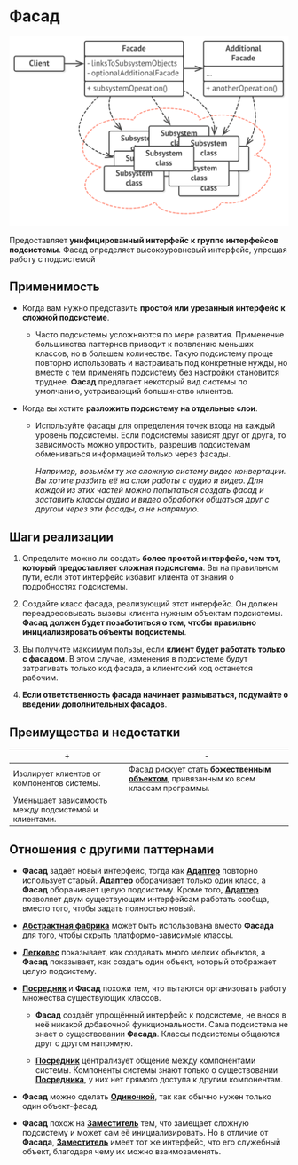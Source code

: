 # Фасад

![UML](/src/AdditionalDocs/uml/Facade.png)

Предоставляет **унифицированный интерфейс к группе интерфейсов подсистемы**. Фасад определяет высокоуровневый интерфейс, упрощая работу с подсистемой 

## Применимость

 - Когда вам нужно представить **простой или урезанный интерфейс к сложной подсистеме**.

   - Часто подсистемы усложняются по мере развития. Применение большинства паттернов приводит к появлению меньших классов, но в большем количестве. Такую подсистему проще повторно использовать и настраивать под конкретные нужды, но вместе с тем применять подсистему без настройки становится труднее. **Фасад** предлагает некоторый вид системы по умолчанию, устраивающий большинство клиентов.

 - Когда вы хотите **разложить подсистему на отдельные слои**.

    - Используйте фасады для определения точек входа на каждый уровень подсистемы. Если подсистемы зависят друг от друга, то зависимость можно упростить, разрешив подсистемам обмениваться информацией только через фасады.

      *Например, возьмём ту же сложную систему видео конвертации. Вы хотите разбить её на слои работы с аудио и видео. Для каждой из этих частей можно попытаться создать фасад и заставить классы аудио и видео обработки общаться друг с другом через эти фасады, а не напрямую.*

 ## Шаги реализации
 
1. Определите можно ли создать **более простой интерфейс, чем тот, который предоставляет сложная подсистема**. Вы на правильном пути, если этот интерфейс избавит клиента от знания о подробностях подсистемы.

2. Создайте класс фасада, реализующий этот интерфейс. Он должен переадресовывать вызовы клиента нужным объектам подсистемы. **Фасад должен будет позаботиться о том, чтобы правильно инициализировать объекты подсистемы**.

3. Вы получите максимум пользы, если **клиент будет работать только с фасадом**. В этом случае, изменения в подсистеме будут затрагивать только код фасада, а клиентский код останется рабочим.

4. **Если ответственность фасада начинает размываться, подумайте о введении дополнительных фасадов**.

 ## Преимущества и недостатки
  
 | +                                                    | -                                                                                                   |
 |------------------------------------------------------|-----------------------------------------------------------------------------------------------------|
 | Изолирует клиентов от компонентов системы.           | Фасад рискует стать [**божественным объектом**][God-Object], привязанным ко всем классам программы. |
 | Уменьшает зависимость между подсистемой и клиентами. |                                                                                                     |

## Отношения с другими паттернами

 - **Фасад** задаёт новый интерфейс, тогда как [**Адаптер**][Adapter] повторно использует старый. [**Адаптер**][Adapter] оборачивает только один класс, а **Фасад** оборачивает целую подсистему. Кроме того, [**Адаптер**][Adapter] позволяет двум существующим интерфейсам работать сообща, вместо того, чтобы задать полностью новый.

 - [**Абстрактная фабрика**][Abstract_Factory] может быть использована вместо **Фасада** для того, чтобы скрыть платформо-зависимые классы.

 - [**Легковес**][Flyweight] показывает, как создавать много мелких объектов, а **Фасад** показывает, как создать один объект, который отображает целую подсистему.

 - [**Посредник**][Mediator] и **Фасад** похожи тем, что пытаются организовать работу множества существующих классов.

   - **Фасад** создаёт упрощённый интерфейс к подсистеме, не внося в неё никакой добавочной функциональности. Сама подсистема не знает о существовании **Фасада**. Классы подсистемы общаются друг с другом напрямую.
  
   - [**Посредник**][Mediator] централизует общение между компонентами системы. Компоненты системы знают только о существовании [**Посредника**][Mediator], у них нет прямого доступа к другим компонентам.
 
 - **Фасад** можно сделать [**Одиночкой**][Singleton], так как обычно нужен только один объект-фасад.

 - **Фасад** похож на [**Заместитель**][Proxy] тем, что замещает сложную подсистему и может сам её инициализировать. Но в отличие от **Фасада**, [**Заместитель**][Proxy] имеет тот же интерфейс, что его служебный объект, благодаря чему их можно взаимозаменять.

[God-Object]:</src/AdditionalDocs/AntiPatterns/God-Object.md>

[Abstract_Factory]: </src/Creational/Factorys/Abstract_Factory/Abstract_Factory.md>
[Factory_Method]: </src/Creational/Factorys/Factory_Method/Factory_Method.md>
[Builder]: </src/Creational/Builder/Builder.md>
[Prototype]: </src/Creational/Prototype/Prototype.md>
[Singleton]: </src/Creational/Singleton/Singleton.md>

[Adapter]: </src/Structural/Adapter/Adapter.md>
[Bridge]: </src/Structural/Bridge/Bridge.md>
[Composite]: </src/Structural/Composite/Composite.md>
[Decorator]: </src/Structural/Decorator/Decorator.md>
[Facade]: </src/Structural/Facade/Facade.md>
[Flyweight]: </src/Structural/Flyweight/Flyweight.md>
[Proxy]: </src/Structural/Proxy/Proxy.md>

[Chain_of_Responsibility]: </src/Behavioral/Chain_of_Responsibility/Chain_of_Responsibility.md>
[Command]: </src/Behavioral/Command/Command.md>
[Iterator]: </src/Behavioral/Iterator/Iterator.md>
[Mediator]: </src/Behavioral/Mediator/Mediator.md>
[Memento]: </src/Behavioral/Memento/Memento.md>
[Observer]: </src/Behavioral/Observer/Observer.md>
[State]: </src/Behavioral/State/State.md>
[Strategy]: </src/Behavioral/Strategy/Strategy.md>
[Template_Method]: </src/Behavioral/Template_Method/Template_Method.md>
[Visitor]: </src/Behavioral/Visitor/Visitor.md>